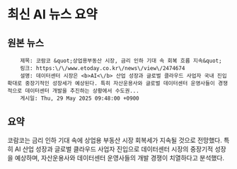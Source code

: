 # 최신 AI 뉴스 요약

## 원본 뉴스
		제목: 코람코 &quot;상업용부동산 시장, 금리 인하 기대 속 회복 흐름 지속&quot;
		링크: https:\/\/www.etoday.co.kr\/news\/view\/2474674
		설명: 데이터센터 시장은 <b>AI<\/b> 산업 성장과 글로벌 클라우드 사업자 국내 진입 확대로 중장기적인 성장세가 예상된다. 특히 자산운용사와 글로벌 데이터센터 운영사들이 경쟁적으로 데이터센터 개발을 추진하는 상황에서 수도권... 
		게시일: Thu, 29 May 2025 09:48:00 +0900


## 요약
코람코는 금리 인하 기대 속에 상업용 부동산 시장 회복세가 지속될 것으로 전망했다. 특히 AI 산업 성장과 글로벌 클라우드 사업자 진입으로 데이터센터 시장의 중장기적 성장을 예상하며, 자산운용사와 데이터센터 운영사들의 개발 경쟁이 치열하다고 분석했다.

